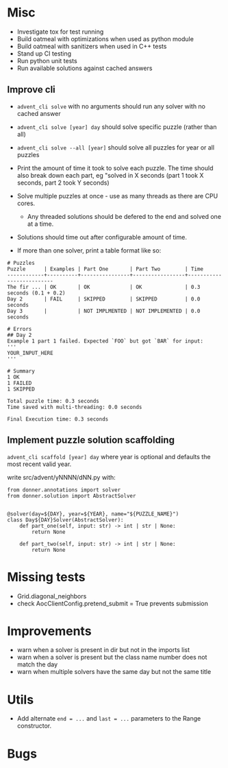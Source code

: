 # Misc
- Investigate tox for test running
- Build oatmeal with optimizations when used as python module
- Build oatmeal with sanitizers when used in C++ tests
- Stand up CI testing
 - Run python unit tests
 - Run available solutions against cached answers

## Improve cli
- `advent_cli solve` with no arguments should run any solver with no cached answer
- `advent_cli solve [year] day` should solve specific puzzle (rather than all)
- `advent_cli solve --all [year]` should solve all puzzles for year or all puzzles
- Print the amount of time it took to solve each puzzle. The time should also
  break down each part, eg "solved in X seconds (part 1 took X seconds, part 2 took Y seconds)
- Solve multiple puzzles at once - use as many threads as there are CPU cores.
  - Any threaded solutions should be defered to the end and solved one at a time.
- Solutions should time out after configurable amount of time.

- If more than one solver, print a table format like so:

```
# Puzzles
Puzzle      | Examples | Part One       | Part Two        | Time
------------+----------+----------------+-----------------+--------------------------
The fir ... | OK       | OK             | OK              | 0.3 seconds (0.1 + 0.2)
Day 2       | FAIL     | SKIPPED        | SKIPPED         | 0.0 seconds
Day 3       |          | NOT IMPLMENTED | NOT IMPLEMENTED | 0.0 seconds

# Errors
## Day 2
Example 1 part 1 failed. Expected `FOO` but got `BAR` for input:
'''
YOUR_INPUT_HERE
'''

# Summary
1 OK
1 FAILED
1 SKIPPED

Total puzzle time: 0.3 seconds
Time saved with multi-threading: 0.0 seconds

Final Execution time: 0.3 seconds
```

## Implement puzzle solution scaffolding
`advent_cli scaffold [year] day`
where year is optional and defaults the most recent valid year.

write src/advent/yNNNN/dNN.py with:

```
from donner.annotations import solver
from donner.solution import AbstractSolver


@solver(day=${DAY}, year=${YEAR}, name="${PUZZLE_NAME}")
class Day${DAY}Solver(AbstractSolver):
    def part_one(self, input: str) -> int | str | None:
        return None

    def part_two(self, input: str) -> int | str | None:
        return None
```

# Missing tests
- Grid.diagonal_neighbors
- check AocClientConfig.pretend_submit = True prevents submission

# Improvements
- warn when a solver is present in dir but not in the imports list
- warn when a solver is present but the class name number does not match the day
- warn when multiple solvers have the same day but not the same title

# Utils
- Add alternate `end = ...` and `last = ...` parameters to the Range constructor.

# Bugs